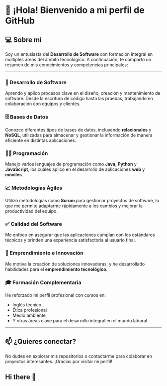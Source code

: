 # 👋 ¡Hola! Bienvenido a mi perfil de GitHub

## 💻 Sobre mí

Soy un entusiasta del **Desarrollo de Software** con formación integral en múltiples áreas del ámbito tecnológico. A continuación, te comparto un resumen de mis conocimientos y competencias principales:

---

### 🔧 Desarrollo de Software
Aprendo y aplico procesos clave en el diseño, creación y mantenimiento de software. Desde la escritura de código hasta las pruebas, trabajando en colaboración con equipos y clientes.

### 🗄️ Bases de Datos
Conozco diferentes tipos de bases de datos, incluyendo **relacionales** y **NoSQL**, utilizadas para almacenar y gestionar la información de manera eficiente en distintas aplicaciones.

### 👨‍💻 Programación
Manejo varios lenguajes de programación como **Java**, **Python** y **JavaScript**, los cuales aplico en el desarrollo de aplicaciones **web** y **móviles**.

### 📈 Metodologías Ágiles
Utilizo metodologías como **Scrum** para gestionar proyectos de software, lo que me permite adaptarme rápidamente a los cambios y mejorar la productividad del equipo.

### ✅ Calidad del Software
Me enfoco en asegurar que las aplicaciones cumplan con los estándares técnicos y brinden una experiencia satisfactoria al usuario final.

### 🚀 Emprendimiento e Innovación
Me motiva la creación de soluciones innovadoras, y he desarrollado habilidades para el **emprendimiento tecnológico**.

### 🎓 Formación Complementaria
He reforzado mi perfil profesional con cursos en:
- Inglés técnico
- Ética profesional
- Medio ambiente
- Y otras áreas clave para el desarrollo integral en el mundo laboral.

---

## 📫 ¿Quieres conectar?
No dudes en explorar mis repositorios o contactarme para colaborar en proyectos interesantes. ¡Gracias por visitar mi perfil!
## Hi there 👋

<!--
**kev2127/kev2127** is a ✨ _special_ ✨ repository because its `README.md` (this file) appears on your GitHub profile.

Here are some ideas to get you started:

- 🔭 I’m currently working on ...
- 🌱 I’m currently learning ...
- 👯 I’m looking to collaborate on ...
- 🤔 I’m looking for help with ...
- 💬 Ask me about ...
- 📫 How to reach me: ...
- 😄 Pronouns: ...
- ⚡ Fun fact: ...
-->

